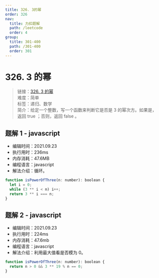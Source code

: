 ```yaml
---
title: 326. 3的幂
order: 326
nav:
  title: 力扣题解
  path: /leetcode
  order: 4
group:
  title: 301-400
  path: /301-400
  order: 301
---
```


# 326. 3 的幂

> 链接：[326. 3 的幂](https://leetcode-cn.com/problems/power-of-three/)  
> 难度：简单  
> 标签：递归、数学  
> 简介：给定一个整数，写一个函数来判断它是否是 3 的幂次方。如果是，返回 true ；否则，返回 false 。

## 题解 1 - javascript

- 编辑时间：2021.09.23
- 执行用时：236ms
- 内存消耗：47.6MB
- 编程语言：javascript
- 解法介绍：循环。

```javascript
function isPowerOfThree(n: number): boolean {
  let i = 0;
  while (3 ** i < n) i++;
  return 3 ** i === n;
}
```

## 题解 2 - javascript

- 编辑时间：2021.09.23
- 执行用时：224ms
- 内存消耗：47.6mb
- 编程语言：javascript
- 解法介绍：利用最大值看是否模为 0。

```javascript
function isPowerOfThree(n: number): boolean {
  return n > 0 && 3 ** 19 % n == 0;
}
```
